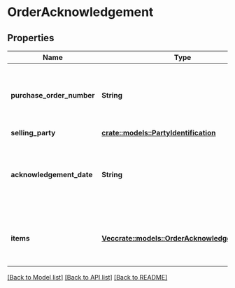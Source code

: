# OrderAcknowledgement

## Properties

Name | Type | Description | Notes
------------ | ------------- | ------------- | -------------
**purchase_order_number** | **String** | The purchase order number. Formatting Notes: 8-character alpha-numeric code. | 
**selling_party** | [**crate::models::PartyIdentification**](PartyIdentification.md) |  | 
**acknowledgement_date** | **String** | The date and time when the purchase order is acknowledged, in ISO-8601 date/time format. | 
**items** | [**Vec<crate::models::OrderAcknowledgementItem>**](OrderAcknowledgementItem.md) | A list of the items being acknowledged with associated details. | 

[[Back to Model list]](../README.md#documentation-for-models) [[Back to API list]](../README.md#documentation-for-api-endpoints) [[Back to README]](../README.md)


